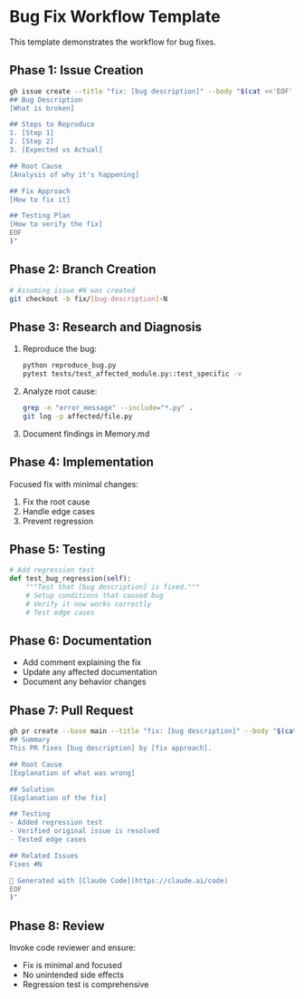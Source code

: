 # Bug Fix Workflow Template

This template demonstrates the workflow for bug fixes.

## Phase 1: Issue Creation

```bash
gh issue create --title "fix: [bug description]" --body "$(cat <<'EOF'
## Bug Description
[What is broken]

## Steps to Reproduce
1. [Step 1]
2. [Step 2]
3. [Expected vs Actual]

## Root Cause
[Analysis of why it's happening]

## Fix Approach
[How to fix it]

## Testing Plan
[How to verify the fix]
EOF
)"
```

## Phase 2: Branch Creation

```bash
# Assuming issue #N was created
git checkout -b fix/[bug-description]-N
```

## Phase 3: Research and Diagnosis

1. Reproduce the bug:
   ```bash
   python reproduce_bug.py
   pytest tests/test_affected_module.py::test_specific -v
   ```

2. Analyze root cause:
   ```bash
   grep -n "error_message" --include="*.py" .
   git log -p affected/file.py
   ```

3. Document findings in Memory.md

## Phase 4: Implementation

Focused fix with minimal changes:
1. Fix the root cause
2. Handle edge cases
3. Prevent regression

## Phase 5: Testing

```python
# Add regression test
def test_bug_regression(self):
    """Test that [bug description] is fixed."""
    # Setup conditions that caused bug
    # Verify it now works correctly
    # Test edge cases
```

## Phase 6: Documentation

- Add comment explaining the fix
- Update any affected documentation
- Document any behavior changes

## Phase 7: Pull Request

```bash
gh pr create --base main --title "fix: [bug description]" --body "$(cat <<'EOF'
## Summary
This PR fixes [bug description] by [fix approach].

## Root Cause
[Explanation of what was wrong]

## Solution
[Explanation of the fix]

## Testing
- Added regression test
- Verified original issue is resolved
- Tested edge cases

## Related Issues
Fixes #N

🤖 Generated with [Claude Code](https://claude.ai/code)
EOF
)"
```

## Phase 8: Review

Invoke code reviewer and ensure:
- Fix is minimal and focused
- No unintended side effects
- Regression test is comprehensive